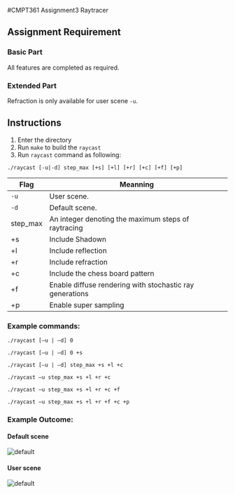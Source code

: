 #CMPT361 Assignment3 Raytracer

## Assignment Requirement
### Basic Part
All features are completed as required.

### Extended Part
Refraction is only available for user scene `-u`.

## Instructions
1. Enter the directory
2. Run `make` to build the `raycast`
3. Run `raycast` command as following:

`./raycast [-u|-d] step_max [+s] [+l] [+r] [+c] [+f] [+p]`

|Flag|Meanning|
|---|---|
|`-u`|User scene.|
|`-d`|Default scene.|
|step_max| An integer denoting the maximum steps of raytracing|
|+s| Include Shadown|
|+l| Include reflection|
|+r| Include refraction|
|+c| Include the chess board pattern|
|+f| Enable diffuse rendering with stochastic ray generations|
|+p| Enable super sampling|

### Example commands:
`./raycast [–u | –d] 0`

`./raycast [–u | –d] 0 +s`

`./raycast [–u | –d] step_max +s +l +c`

`./raycast –u step_max +s +l +r +c`

`./raycast –u step_max +s +l +r +c +f`

`./raycast –u step_max +s +l +r +f +c +p`

### Example Outcome:
#### Default scene
![default](./default.png)
#### User scene
![default](./mine.png)